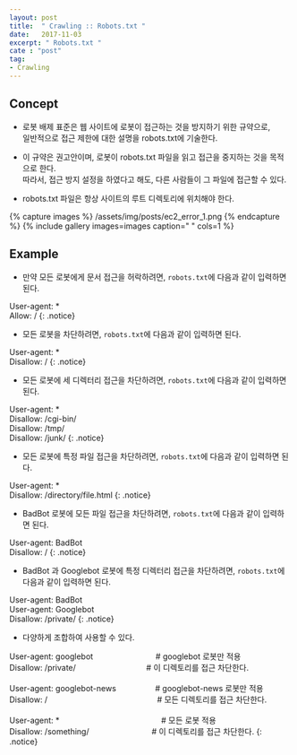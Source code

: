 ```yaml
---
layout: post
title:  " Crawling :: Robots.txt "
date:   2017-11-03
excerpt: " Robots.txt "
cate : "post"
tag:
- Crawling
---
```


## Concept

* 로봇 배제 표준은 웹 사이트에 로봇이 접근하는 것을 방지하기 위한 규약으로, <br> 일반적으로 접근 제한에 대한 설명을 robots.txt에 기술한다.

* 이 규약은 권고안이며, 로봇이 robots.txt 파일을 읽고 접근을 중지하는 것을 목적으로 한다. <br> 따라서, 접근 방지 설정을 하였다고 해도, 다른 사람들이 그 파일에 접근할 수 있다. 

* robots.txt 파일은 항상 사이트의 루트 디렉토리에 위치해야 한다.



{% capture images %}
	/assets/img/posts/ec2_error_1.png
{% endcapture %}
{% include gallery images=images caption=" " cols=1 %}

## Example

* 만약 모든 로봇에게 문서 접근을 허락하려면, `robots.txt`에 다음과 같이 입력하면 된다.

User-agent: * <br>
Allow: /
{: .notice}

* 모든 로봇을 차단하려면, `robots.txt`에 다음과 같이 입력하면 된다.

User-agent: * <br>
Disallow: /
{: .notice}

* 모든 로봇에 세 디렉터리 접근을 차단하려면, `robots.txt`에 다음과 같이 입력하면 된다.

User-agent: * <br>
Disallow: /cgi-bin/ <br>
Disallow: /tmp/ <br>
Disallow: /junk/
{: .notice}


* 모든 로봇에 특정 파일 접근을 차단하려면, `robots.txt`에 다음과 같이 입력하면 된다.

User-agent: * <br>
Disallow: /directory/file.html
{: .notice}


* BadBot 로봇에 모든 파일 접근을 차단하려면, `robots.txt`에 다음과 같이 입력하면 된다.

User-agent: BadBot <br>
Disallow: /
{: .notice}


* BadBot 과 Googlebot 로봇에 특정 디렉터리 접근을 차단하려면, `robots.txt`에 다음과 같이 입력하면 된다.

User-agent: BadBot <br>
User-agent: Googlebot <br>
Disallow: /private/
{: .notice}

* 다양하게 조합하여 사용할 수 있다.

User-agent: googlebot　　　　　　　　# googlebot 로봇만 적용 <br>
Disallow: /private/　　　　　　　　　# 이 디렉토리를 접근 차단한다. <br>
<br>
User-agent: googlebot-news　　　　　# googlebot-news 로봇만 적용 <br>
Disallow: /　　　　　　　　　　　　　　# 모든 디렉토리를 접근 차단한다. <br>
<br>
User-agent: *　　　　　　　　　　　　　# 모든 로봇 적용 <br>
Disallow: /something/　　　　　　　　# 이 디렉토리를 접근 차단한다.
{: .notice}
